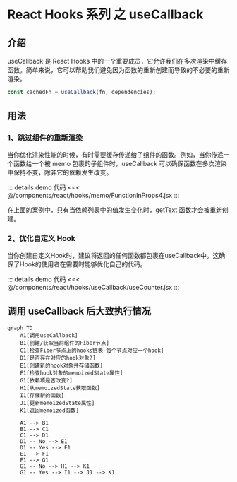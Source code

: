 # React Hooks 系列 之 useCallback

## 介绍

useCallback 是 React Hooks 中的一个重要成员，它允许我们在多次渲染中缓存函数。简单来说，它可以帮助我们避免因为函数的重新创建而导致的不必要的重新渲染。

```js
const cachedFn = useCallback(fn, dependencies);
```

## 用法

### 1、跳过组件的重新渲染

当你优化渲染性能的时候，有时需要缓存传递给子组件的函数。例如，当你传递一个函数给一个被 memo 包裹的子组件时，useCallback 可以确保函数在多次渲染中保持不变，除非它的依赖发生改变。

<div ref="useCallback1" />

::: details demo 代码
<<< @/components/react/hooks/memo/FunctionInProps4.jsx
:::

在上面的案例中，只有当依赖列表中的值发生变化时，getText 函数才会被重新创建。

### 2、优化自定义 Hook

当你创建自定义Hook时，建议将返回的任何函数都包裹在useCallback中。这确保了Hook的使用者在需要时能够优化自己的代码。

<div ref="useCallback2" />

::: details demo 代码
<<< @/components/react/hooks/useCallback/useCounter.jsx
:::

## 调用 useCallback 后大致执行情况

```mermaid
graph TD
    A1[调用useCallback]
    B1[创建/获取当前组件的Fiber节点]
    C1[检查Fiber节点上的hooks链表-每个节点对应一个hook]
    D1[是否存在对应的hook对象?]
    E1[创建新的hook对象并存储函数]
    F1[检查hook对象的memoizedState属性]
    G1[依赖项是否改变?]
    H1[从memoizedState获取函数]
    I1[存储新的函数]
    J1[更新memoizedState属性]
    K1[返回memoized函数]

    A1 --> B1
    B1 --> C1
    C1 --> D1
    D1 -- No --> E1
    D1 -- Yes --> F1
    E1 --> F1
    F1 --> G1
    G1 -- No --> H1 --> K1
    G1 -- Yes --> I1 --> J1 --> K1
```

<script setup>
import { ref } from 'vue'
import renderReact from '@components/react/renderReact'
import FunctionInProps4 from '@components/react/hooks/memo/FunctionInProps4'
import useCounter from '@components/react/hooks/useCallback/useCounter'

const useCallback1 = ref(null)
const useCallback2 = ref(null)
renderReact(FunctionInProps4, useCallback1)
renderReact(useCounter, useCallback2)
</script>
